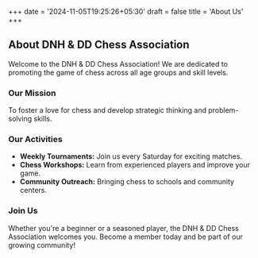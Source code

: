 +++
date = '2024-11-05T19:25:26+05:30'
draft = false
title = 'About Us'
+++

## About DNH & DD Chess Association

Welcome to the DNH & DD Chess Association! We are dedicated to promoting the game of chess across all age groups and skill levels.

### Our Mission

To foster a love for chess and develop strategic thinking and problem-solving skills.

### Our Activities

-   **Weekly Tournaments:** Join us every Saturday for exciting matches.
-   **Chess Workshops:** Learn from experienced players and improve your game.
-   **Community Outreach:** Bringing chess to schools and community centers.

### Join Us

Whether you're a beginner or a seasoned player, the DNH & DD Chess Association welcomes you. Become a member today and be part of our growing community!
